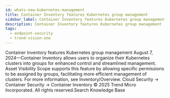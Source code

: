 ```yaml
---
id: whats-new-kubernetes-management
title: Container Inventory features Kubernetes group management
sidebar_label: Container Inventory features Kubernetes group management
description: Container Inventory features Kubernetes group management
tags:
  - endpoint-security
  - trend-vision-one
---
```


 Container Inventory features Kubernetes group management August 7, 2024—Container Inventory allows users to organize their Kubernetes clusters into groups for enhanced control and streamlined management. Asset Visibility Scope supports this feature by allowing specific permissions to be assigned by groups, facilitating more efficient management of clusters. For more information, see Inventory/Overview. Cloud Security → Container Security → Container Inventory © 2025 Trend Micro Incorporated. All rights reserved.Search Knowledge Base